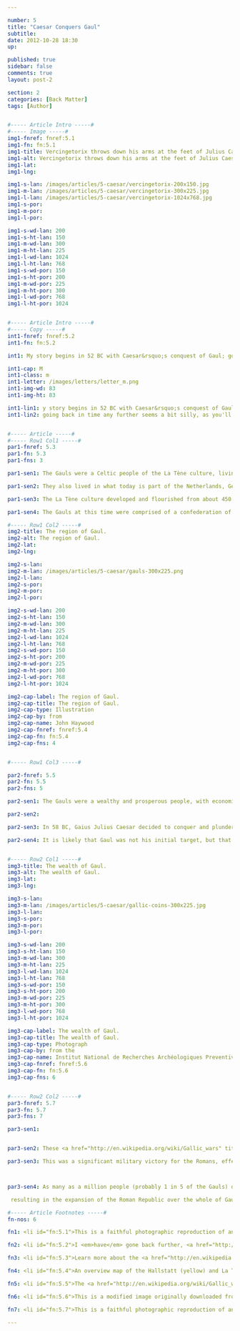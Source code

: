 ```yaml
---

number: 5
title: "Caesar Conquers Gaul"
subtitle: 
date: 2012-10-28 18:30
up:

published: true
sidebar: false
comments: true
layout: post-2

section: 2
categories: [Back Matter]
tags: [Author]


#----- Article Intro -----#
#----- Image -----#
img1-fnref: fnref:5.1
img1-fn: fn:5.1
img1-title: Vercingetorix throws down his arms at the feet of Julius Caesar
img1-alt: Vercingetorix throws down his arms at the feet of Julius Caesar
img1-lat: 
img1-lng: 

img1-s-lan: /images/articles/5-caesar/vercingetorix-200x150.jpg
img1-m-lan: /images/articles/5-caesar/vercingetorix-300x225.jpg
img1-l-lan: /images/articles/5-caesar/vercingetorix-1024x768.jpg
img1-s-por:
img1-m-por:	
img1-l-por:

img1-s-wd-lan: 200
img1-s-ht-lan: 150
img1-m-wd-lan: 300
img1-m-ht-lan: 225
img1-l-wd-lan: 1024
img1-l-ht-lan: 768
img1-s-wd-por: 150
img1-s-ht-por: 200
img1-m-wd-por: 225
img1-m-ht-por: 300
img1-l-wd-por: 768
img1-l-ht-por: 1024


#----- Article Intro -----#
#----- Copy -----#
int1-fnref: fnref:5.2
int1-fn: fn:5.2

int1: My story begins in 52 BC with Caesar&rsquo;s conquest of Gaul; going back in time any further seems a bit silly, as you'll soon see.

int1-cap: M
int1-class: m
int1-letter: /images/letters/letter_m.png
int1-img-wd: 83
int1-img-ht: 83

int1-lin1: y story begins in 52 BC with Caesar&rsquo;s conquest of Gaul;
int1-lin2: going back in time any further seems a bit silly, as you'll soon see.


#----- Article -----#
#----- Row1 Col1 -----#
par1-fnref: 5.3
par1-fn: 5.3
par1-fns: 3 

par1-sen1: The Gauls were a Celtic people of the La Tène culture, living in the region roughly corresponding to what is now France, Belgium and Switzerland.

par1-sen2: They also lived in what today is part of the Netherlands, Germany and Italy.

par1-sen3: The La Tène culture developed and flourished from about 450 BC until the Roman conquest in the 1st century BC. 

par1-sen4: The Gauls at this time were comprised of a confederation of tribes representing different ethnic groups that flourished across the Western European continent.

#----- Row1 Col2 -----#
img2-title: The region of Gaul.
img2-alt: The region of Gaul.
img2-lat:
img2-lng:

img2-s-lan:
img2-m-lan: /images/articles/5-caesar/gauls-300x225.png
img2-l-lan:
img2-s-por:
img2-m-por: 
img2-l-por:

img2-s-wd-lan: 200
img2-s-ht-lan: 150
img2-m-wd-lan: 300
img2-m-ht-lan: 225
img2-l-wd-lan: 1024
img2-l-ht-lan: 768
img2-s-wd-por: 150
img2-s-ht-por: 200
img2-m-wd-por: 225
img2-m-ht-por: 300
img2-l-wd-por: 768
img2-l-ht-por: 1024

img2-cap-label: The region of Gaul.
img2-cap-title: The region of Gaul.
img2-cap-type: Illustration
img2-cap-by: from
img2-cap-name: John Haywood
img2-cap-fnref: fnref:5.4
img2-cap-fn: fn:5.4
img2-cap-fns: 4


#----- Row1 Col3 -----#

par2-fnref: 5.5
par2-fn: 5.5
par2-fns: 5

par2-sen1: The Gauls were a wealthy and prosperous people, with economic ties with Germanic Tribes north of the Rhine, and Greeks, Phoenicians and Romans to the south.

par2-sen2: 

par2-sen3: In 58 BC, Gaius Julius Caesar decided to conquer and plunder some territories to help get himself out of debt.

par2-sen4: It is likely that Gaul was not his initial target, but that did not stop him from waging a series of military campaigns against several Gallic Tribes.


#----- Row2 Col1 -----#
img3-title: The wealth of Gaul.
img3-alt: The wealth of Gaul.
img3-lat:
img3-lng:

img3-s-lan:
img3-m-lan: /images/articles/5-caesar/gallic-coins-300x225.jpg
img3-l-lan:
img3-s-por:
img3-m-por:
img3-l-por:

img3-s-wd-lan: 200
img3-s-ht-lan: 150
img3-m-wd-lan: 300
img3-m-ht-lan: 225
img3-l-wd-lan: 1024
img3-l-ht-lan: 768
img3-s-wd-por: 150
img3-s-ht-por: 200
img3-m-wd-por: 225
img3-m-ht-por: 300
img3-l-wd-por: 768
img3-l-ht-por: 1024

img3-cap-label: The wealth of Gaul.
img3-cap-title: The wealth of Gaul.
img3-cap-type: Photograph
img3-cap-by: from the
img3-cap-name: Institut National de Recherches Archéologiques Preventives
img3-cap-fnref: fnref:5.6
img3-cap-fn: fn:5.6
img3-cap-fns: 6


#----- Row2 Col2 -----#
par3-fnref: 5.7
par3-fn: 5.7
par3-fns: 7

par3-sen1:


par3-sen2: These <a href="http://en.wikipedia.org/wiki/Gallic_wars" title="Gallic Wars">Gallic wars</a> as they became known, ended in 52 BC with a Roman victory in the <a href="http://en.wikipedia.org/wiki/Battle_of_Alesia" title="Battle of Alesia">Battle of Alesia</a>, led by none other than Gaius Julius Caesar.

par3-sen3: This was a significant military victory for the Romans, effectively ending the majority of Gallic resistance to Rome. 



par3-sen4: As many as a million people (probably 1 in 5 of the Gauls) died, another million were enslaved, 300 tribes were subjugated and 800 cities were destroyed during the Gallic Wars. The entire population of the city of Avaricum (Bourges) (40,000 in all) were slaughtered.[10] During Julius Caesar's campaign against the Helvetii (present-day Switzerland) approximately 60% of the tribe was destroyed, and another 20% was taken into slavery.

 resulting in the expansion of the Roman Republic over the whole of Gaul, and pushing their northern border to the river Rhine.

#----- Article Footnotes -----#
fn-nos: 6

fn1: <li id="fn:5.1">This is a faithful photographic reproduction of an original two-dimensional work of art. The work of art itself and the photograph are both in the <a href="http://en.wikipedia.org/wiki/File:Siege-alesia-vercingetorix-jules-cesar.jpg" title="Public Domain">public domain</a>. The photograph is of an 1899 painting by <a href="http://en.wikipedia.org/wiki/Lionel_Royer" title="Lionel Royer">Lionel Royer</a> titled &ldquo;Vercingetorix jette ses armes aux pieds de Jules César&rdquo; or, in English, &ldquo;Vercingetorix throws down his arms at the feet of Julius Caesar&rdquo; depicts the surrender of the Gallic chieftain after the Battle of Alesia &#40;52 BC&#41; and includes a number of historical inconsistencies. The painting is currently located in the <a href="http://www.lepuyenvelay.fr/culture-et-patrimoine/musee-n15.html" title="Musée Crozatier">Musée Crozatier</a>, a museum in Le Puy-en-Velay in the French Auvergne. <a href="#fnref:5.1">&#8617;</a></li>

fn2: <li id="fn:5.2">I <em>have</em> gone back further, <a href="http://www.historyofinformation.com/index.php" title="History of Information">way back</a>, but I always end up getting distracted, which is why it is taking me so long to finish this book. <a href="#fnref:5.2">&#8617;</a></li>

fn3: <li id="fn:5.3">Learn more about the <a href="http://en.wikipedia.org/wiki/Gauls">Gallic</a> people. <a href="#fnref:5.3">&#8617;</a></li>

fn4: <li id="fn:5.4">An overview map of the Hallstatt (yellow) and La Tène (green) cultures <a href="http://en.wikipedia.org/wiki/File:Hallstatt_LaTene.png">reproduced</a> from Atlas of the Celtic World, by John Haywood; London Thames & Hudson Ltd., 2001, pp.30-37. Image published under the Creative Commons Attribution-Share Alike 3.0 Unported <a href="http://creativecommons.org/licenses/by-sa/3.0/deed.en">license</a>. <a href="#fnref:5.4">&#8617;</a></li>

fn5: <li id="fn:5.5">The <a href="http://en.wikipedia.org/wiki/Gallic_wars" title="Gallic Wars">Gallic Wars</a> were a series of military campaigns waged by the Roman proconsul Julius Caesar against several Gallic tribes. They lasted from 58 BC to 50 BC and culminated in the decisive Battle of Alesia in 52 BC, in which a complete Roman victory resulted in the expansion of the Roman Republic over the whole of Gaul, pushing the border of the Roman Empire northwards towards the river Rhine. <a href="#fnref:5.5">&#8617;</a></li>

fn6: <li id="fn:5.6">This is a modified image originally downloaded from the <a href="http://www.inrap.fr/preventive-archaeology/Press-release/Last-press-release/2012-2010/p-15402-lg1-An-aristocratic-site-in-Bassing-between-independent-Gaul-and-the-Roman-conquest.htm">website</a> of the Institut national de recherches archéologiques preventives (INRAP).  All rights reserved. Written permission to use this image on bookofjack.org is pending. Current usage believed to be within the scope of <a href="http://en.wikipedia.org/wiki/Fair_dealing#Canada">Fair Dealing</a> as the intended purpose is for research and educational study. <a href="#fnref:5.6">&#8617;</a></li>

fn7: <li id="fn:5.7">This is a faithful photographic reproduction of an original three-dimensional work of metallurgy. The work itself and the photograph is in the <a href="http://en.wikipedia.org/wiki/File:RomanSilverDenariusWithHeadOfCaptiveGaul48BCE.jpg" title="Public Domain" target="_blank">public domain</a>. This particular coin is currently exhibited at the <a href="http://www.britishmuseum.org/" target="_blank" title="The British Museum">British Museum</a>, located on Great Russell Street, London England. <a href="#fnref:5.6">&#8617;</a></li>

---
```

